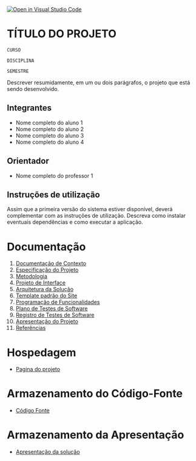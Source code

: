 [![Open in Visual Studio Code](https://classroom.github.com/assets/open-in-vscode-718a45dd9cf7e7f842a935f5ebbe5719a5e09af4491e668f4dbf3b35d5cca122.svg)](https://classroom.github.com/online_ide?assignment_repo_id=11091715&assignment_repo_type=AssignmentRepo)
# TÍTULO DO PROJETO

`CURSO`

`DISCIPLINA`

`SEMESTRE`

Descrever resumidamente, em um ou dois parágrafos, o projeto que está sendo desenvolvido.

## Integrantes

* Nome completo do aluno 1
* Nome completo do aluno 2
* Nome completo do aluno 3
* Nome completo do aluno 4

## Orientador

* Nome completo do professor 1

## Instruções de utilização

Assim que a primeira versão do sistema estiver disponível, deverá complementar com as instruções de utilização. Descreva como instalar eventuais dependências e como executar a aplicação.

# Documentação

<ol>
<li><a href="01-Documentação de Contexto.md"> Documentação de Contexto</a></li>
<li><a href="02-Especificação do Projeto.md"> Especificação do Projeto</a></li>
<li><a href="03-Metodologia.md"> Metodologia</a></li>
<li><a href="04-Projeto de Interface.md"> Projeto de Interface</a></li>
<li><a href="05-Arquitetura da Solução.md"> Arquitetura da Solução</a></li>
<li><a href="06-Template padrão do Site.md"> Template padrão do Site</a></li>
<li><a href="07-Programação de Funcionalidades.md"> Programação de Funcionalidades</a></li>
<li><a href="08-Plano de Testes de Software.md"> Plano de Testes de Software</a></li>
<li><a href="09-Registro de Testes de Software.md"> Registro de Testes de Software</a></li>
<li><a href="10-Apresentação do Projeto.md"> Apresentação do Projeto</a></li>
<li><a href="11-Referências.md"> Referências</a></li>
</ol>

# Hospedagem

* [Pagina do projeto](https://icei-puc-minas-pmv-si.github.io/pmv-si-2024-1-pe1-t4-si_t4_app_web_1osem2024_gp03/src/index.html)

# Armazenamento do Código-Fonte

* <a href="src/README.md">Código Fonte</a>

# Armazenamento da Apresentação

* <a href="presentation/README.md">Apresentação da solução</a>
